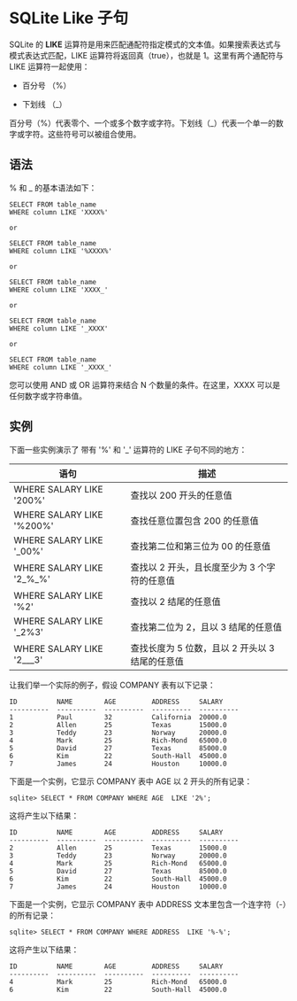 
# SQLite Like 子句

SQLite 的 **LIKE** 运算符是用来匹配通配符指定模式的文本值。如果搜索表达式与模式表达式匹配，LIKE 运算符将返回真（true），也就是 1。这里有两个通配符与 LIKE 运算符一起使用：

*   百分号 （%）

*   下划线 （_）

百分号（%）代表零个、一个或多个数字或字符。下划线（_）代表一个单一的数字或字符。这些符号可以被组合使用。

## 语法

% 和 _ 的基本语法如下：

```
SELECT FROM table_name
WHERE column LIKE 'XXXX%'

or

SELECT FROM table_name
WHERE column LIKE '%XXXX%'

or

SELECT FROM table_name
WHERE column LIKE 'XXXX_'

or

SELECT FROM table_name
WHERE column LIKE '_XXXX'

or

SELECT FROM table_name
WHERE column LIKE '_XXXX_'

```

您可以使用 AND 或 OR 运算符来结合 N 个数量的条件。在这里，XXXX 可以是任何数字或字符串值。

## 实例

下面一些实例演示了 带有 '%' 和 '\_' 运算符的 LIKE 子句不同的地方：

| 语句 | 描述 |
| --- | --- |
| WHERE SALARY LIKE '200%' | 查找以 200 开头的任意值 |
| WHERE SALARY LIKE '%200%' | 查找任意位置包含 200 的任意值 |
| WHERE SALARY LIKE '\_00%' | 查找第二位和第三位为 00 的任意值 |
| WHERE SALARY LIKE '2\_%\_%' | 查找以 2 开头，且长度至少为 3 个字符的任意值 |
| WHERE SALARY LIKE '%2' | 查找以 2 结尾的任意值 |
| WHERE SALARY LIKE '\_2%3' | 查找第二位为 2，且以 3 结尾的任意值 |
| WHERE SALARY LIKE '2\_\_\_3' | 查找长度为 5 位数，且以 2 开头以 3 结尾的任意值 |

让我们举一个实际的例子，假设 COMPANY 表有以下记录：

```
ID          NAME        AGE         ADDRESS     SALARY
----------  ----------  ----------  ----------  ----------
1           Paul        32          California  20000.0
2           Allen       25          Texas       15000.0
3           Teddy       23          Norway      20000.0
4           Mark        25          Rich-Mond   65000.0
5           David       27          Texas       85000.0
6           Kim         22          South-Hall  45000.0
7           James       24          Houston     10000.0

```

下面是一个实例，它显示 COMPANY 表中 AGE 以 2 开头的所有记录：

```
sqlite> SELECT * FROM COMPANY WHERE AGE  LIKE '2%';

```

这将产生以下结果：

```
ID          NAME        AGE         ADDRESS     SALARY
----------  ----------  ----------  ----------  ----------
2           Allen       25          Texas       15000.0
3           Teddy       23          Norway      20000.0
4           Mark        25          Rich-Mond   65000.0
5           David       27          Texas       85000.0
6           Kim         22          South-Hall  45000.0
7           James       24          Houston     10000.0

```

下面是一个实例，它显示 COMPANY 表中 ADDRESS 文本里包含一个连字符（-）的所有记录：

```
sqlite> SELECT * FROM COMPANY WHERE ADDRESS  LIKE '%-%';

```

这将产生以下结果：

```
ID          NAME        AGE         ADDRESS     SALARY
----------  ----------  ----------  ----------  ----------
4           Mark        25          Rich-Mond   65000.0
6           Kim         22          South-Hall  45000.0

```


